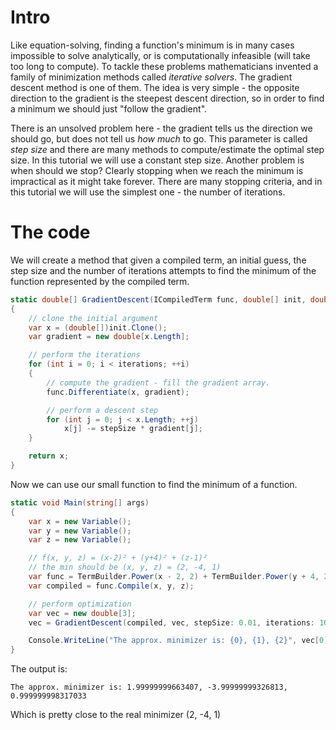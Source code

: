 # Intro
Like equation-solving, finding a function's minimum is in many cases impossible to solve analytically, or is computationally infeasible (will take too long to compute). To tackle these problems mathematicians invented a family of minimization methods called _iterative solvers_. The gradient descent method is one of them. The idea is very simple - the opposite direction to the gradient is the steepest descent direction, so in order to find a minimum we should just "follow the gradient".

There is an unsolved problem here - the gradient tells us the direction we should go, but does not tell us _how much_ to go. This parameter is called _step size_ and there are many methods to compute/estimate the optimal step size. In this tutorial we will use a constant step size. Another problem is when should we stop? Clearly stopping when we reach the minimum is impractical as it might take forever. There are many stopping criteria, and in this tutorial we will use the simplest one - the number of iterations.

# The code
We will create a method that given a compiled term, an initial guess, the step size and the number of iterations attempts to find the minimum of the function represented by the compiled term.
```c#
static double[] GradientDescent(ICompiledTerm func, double[] init, double stepSize, int iterations)
{
    // clone the initial argument
    var x = (double[])init.Clone();
    var gradient = new double[x.Length];

    // perform the iterations
    for (int i = 0; i < iterations; ++i)
    {
        // compute the gradient - fill the gradient array.
        func.Differentiate(x, gradient);

        // perform a descent step
        for (int j = 0; j < x.Length; ++j)
            x[j] -= stepSize * gradient[j];
    }

    return x;
}
```

Now we can use our small function to find the minimum of a function.
```c#
static void Main(string[] args)
{
    var x = new Variable();
    var y = new Variable();
    var z = new Variable();

    // f(x, y, z) = (x-2)² + (y+4)² + (z-1)²
    // the min should be (x, y, z) = (2, -4, 1)
    var func = TermBuilder.Power(x - 2, 2) + TermBuilder.Power(y + 4, 2) + TermBuilder.Power(z - 1, 2);
    var compiled = func.Compile(x, y, z);

    // perform optimization
    var vec = new double[3];
    vec = GradientDescent(compiled, vec, stepSize: 0.01, iterations: 1000);

    Console.WriteLine("The approx. minimizer is: {0}, {1}, {2}", vec[0], vec[1], vec[2]);
}
```

The output is:

    The approx. minimizer is: 1.99999999663407, -3.99999999326813, 0.999999998317033

Which is pretty close to the real minimizer (2, -4, 1)
